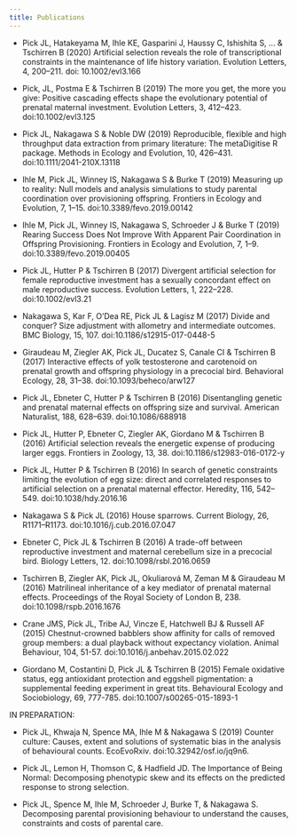 ```yaml
---
title: Publications
---
```

* Pick JL, Hatakeyama M, Ihle KE, Gasparini J, Haussy C, Ishishita S, ... & Tschirren B (2020) Artificial selection reveals the role of transcriptional constraints in the maintenance of life history variation. Evolution Letters, 4, 200–211. doi: 10.1002/evl3.166
* Pick, JL, Postma E & Tschirren B (2019) The more you get, the more you give: Positive cascading effects shape the evolutionary potential of prenatal maternal investment. Evolution Letters, 3, 412–423. doi:10.1002/evl3.125
* Pick JL, Nakagawa S & Noble DW (2019) Reproducible, flexible and high throughput data extraction from primary literature: The metaDigitise R package. Methods in Ecology and Evolution, 10, 426–431. doi:10.1111/2041-210X.13118
* Ihle M, Pick JL, Winney IS, Nakagawa S & Burke T (2019) Measuring up to reality: Null models and analysis simulations to study parental coordination over provisioning offspring. Frontiers in Ecology and Evolution, 7, 1–15. doi:10.3389/fevo.2019.00142
* Ihle M, Pick JL, Winney IS, Nakagawa S, Schroeder J & Burke T (2019) Rearing Success Does Not Improve With Apparent Pair Coordination in Offspring Provisioning. Frontiers in Ecology and Evolution, 7, 1–9. doi:10.3389/fevo.2019.00405
* Pick JL, Hutter P & Tschirren B (2017) Divergent artificial selection for female reproductive investment has a sexually concordant effect on male reproductive success. Evolution Letters, 1, 222–228. doi:10.1002/evl3.21

* Nakagawa S, Kar F, O’Dea RE, Pick JL & Lagisz M (2017) Divide and conquer? Size adjustment with allometry and intermediate outcomes. BMC Biology, 15, 107. doi:10.1186/s12915-017-0448-5

* Giraudeau M, Ziegler AK, Pick JL, Ducatez S, Canale CI & Tschirren B (2017) Interactive effects of yolk testosterone and carotenoid on prenatal growth and offspring physiology in a precocial bird. Behavioral Ecology, 28, 31–38. doi:10.1093/beheco/arw127

* Pick JL, Ebneter C, Hutter P & Tschirren B (2016) Disentangling genetic and prenatal maternal effects on offspring size and survival. American Naturalist, 188, 628–639. doi:10.1086/688918

* Pick JL, Hutter P, Ebneter C, Ziegler AK, Giordano M & Tschirren B (2016) Artificial selection reveals the energetic expense of producing larger eggs. Frontiers in Zoology, 13, 38. doi:10.1186/s12983-016-0172-y

* Pick JL, Hutter P & Tschirren B (2016) In search of genetic constraints limiting the evolution of egg size: direct and correlated responses to artificial selection on a prenatal maternal effector. Heredity, 116, 542–549. doi:10.1038/hdy.2016.16

* Nakagawa S & Pick JL (2016) House sparrows. Current Biology, 26, R1171–R1173. doi:10.1016/j.cub.2016.07.047

* Ebneter C, Pick JL & Tschirren B (2016) A trade-off between reproductive investment and maternal cerebellum size in a precocial bird. Biology Letters, 12. doi:10.1098/rsbl.2016.0659

* Tschirren B, Ziegler AK, Pick JL, Okuliarová M, Zeman M & Giraudeau M (2016) Matrilineal inheritance of a key mediator of prenatal maternal effects. Proceedings of the Royal Society of London B, 238. doi:10.1098/rspb.2016.1676

* Crane JMS, Pick JL, Tribe AJ, Vincze E, Hatchwell BJ & Russell AF (2015) Chestnut-crowned babblers show affinity for calls of removed group members: a dual playback without expectancy violation. Animal Behaviour, 104, 51-57. doi:10.1016/j.anbehav.2015.02.022

* Giordano M, Costantini D, Pick JL & Tschirren B (2015) Female oxidative status, egg antioxidant protection and eggshell pigmentation: a supplemental feeding experiment in great tits. Behavioural Ecology and Sociobiology, 69, 777-785. doi:10.1007/s00265-015-1893-1


IN PREPARATION:

* Pick JL, Khwaja N, Spence MA, Ihle M & Nakagawa S (2019) Counter culture: Causes, extent and solutions of systematic bias in the analysis of behavioural counts. EcoEvoRxiv. doi:10.32942/osf.io/jq9n6.

* Pick JL, Lemon H, Thomson C, & Hadfield JD. The Importance of Being Normal: Decomposing phenotypic skew and its effects on the predicted response to strong selection.

* Pick JL, Spence M, Ihle M, Schroeder J, Burke T, & Nakagawa S. Decomposing parental provisioning behaviour to understand the causes, constraints and costs of parental care. 

